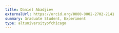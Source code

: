 ```yaml
---
title: Daniel Abadjiev
externalUrl: https://orcid.org/0000-0002-2702-2141
summary: Graduate Student, Experiment
type: altuniversityofchicago
---
```

